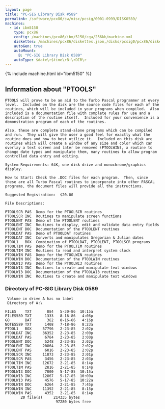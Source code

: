 ```yaml
---
layout: page
title: "PC-SIG Library Disk #589"
permalink: /software/pcx86/sw/misc/pcsig/0001-0999/DISK0589/
machines:
  - id: ibm5150
    type: pcx86
    config: /machines/pcx86/ibm/5150/cga/256kb/machine.xml
    diskettes: /machines/pcx86/diskettes.json,/disks/pcsig0/pcx86/diskettes.json
    autoGen: true
    autoMount:
      B: "PC-SIG Library Disk 0589"
    autoType: $date\r$time\rB:\rDIR\r
---
```


{% include machine.html id="ibm5150" %}

## Information about "PTOOLS"

    PTOOLS will prove to be an aid to the Turbo Pascal programmer at every
    level.  Included on the disk are the source code files for each of the
    routines, which will be included in your programs when compiled.  Also
    included is a documentation file with complete rules for use and a
    description of the routine itself.  Included for your convenience is a
    demonstration program of each of the routines.
    
    Also, these are complete stand-alone programs which can be compiled
    and run.  They will give the user a good feel for exactly what the
    routine does and how to best utilize it.  Included on this disk are
    routines which will create a window of any size and color which can
    overlay a text screen and later be removed (PTOOLWIN), a routine to
    change date types and manipulate them, many routines to allow program
    controlled data entry and editing.
    
    System Requirements: 64K, one disk drive and monochrome/graphics
    display.
    
    How to Start: Check the .DOC files for each program.  Then, since
    these are all Turbo Pascal routines to incorporate into other PASCAL
    programs, the document files will provide all the instructions.
    
    Suggested Registration:  $20.00
    
    File Descriptions:
    
    PTOOLSCR PAS  Demo for the PTOOLSCR routines
    PTOOLSCR INC  Routines to manipulate screen functions
    PTOOLENT PAS  Demo of the PTOOLENT routines
    PTOOLENT INC  Routines to display, edit and validate data entry fields
    PTOOLENT DOC  Documentation of the PTOOLENT routines
    PTOOLDAT PAS  Demo of PTOOLDAT routines
    PTOOLDAT INC  Converts and manipulates Gregorian & Julian dates
    PTOOL1   BOX  Combination of PTOOLDAT, PTOOLENT, PTOOLSCR programs
    PTOOLTIM PAS  Demo for the PTOOLTIM routines
    PTOOLTIM INC  Routines to read and interpret system clock
    PTOOLWIN PAS  Demo for the PTOOLWIN routines
    PTOOLWIN DOC  Documentation of the PTOOLWIN routines
    PTOOLWI3 PAS  Demo for the PTOOLWI3 routines
    PTOOLWI3 INC  Routines to create and manipulate text windows
    PTOOLWI3 DOC  Documentation of the PTOOLWI3 routines
    PTOOLWIN INC  Routines to create and manipulate text windows

### Directory of PC-SIG Library Disk 0589

     Volume in drive A has no label
     Directory of A:\

    FILES    TXT       884   5-30-86  10:15a
    FILES589 TXT      1333   8-16-86   4:06p
    GO       BAT       382   8-16-86   4:16p
    NOTES589 TXT      1408   7-18-86   8:23a
    PTOOL1   BOX     57796   2-23-85   2:02p
    PTOOLDAT INC     36352   2-23-85   2:00p
    PTOOLDAT PAS      6784   2-23-85   2:00p
    PTOOLENT DOC      5248   2-23-85   2:02p
    PTOOLENT INC     20864   2-23-85   2:02p
    PTOOLENT PAS      6016   2-23-85   2:02p
    PTOOLSCR INC     11873   2-23-85   2:01p
    PTOOLSCR PAS      3456   2-23-85   2:03p
    PTOOLTIM INC     12672   2-21-85   8:14p
    PTOOLTIM PAS      2816   2-21-85   8:14p
    PTOOLWI3 DOC      7000   5-17-85  10:15a
    PTOOLWI3 INC     12867   5-17-85  10:00a
    PTOOLWI3 PAS      4576   5-17-85  10:22a
    PTOOLWIN DOC      6264   2-21-85   7:45p
    PTOOLWIN INC     11392   2-21-85   8:15p
    PTOOLWIN PAS      4352   2-21-85   8:14p
           20 file(s)     214335 bytes
                           97280 bytes free
